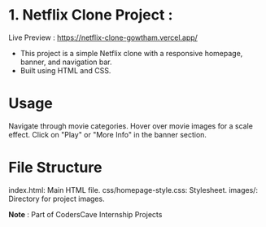 # 1. Netflix Clone Project :

Live Preview : https://netflix-clone-gowtham.vercel.app/

- This project is a simple Netflix clone with a responsive homepage, banner, and navigation bar.
- Built using HTML and CSS.

# Usage

Navigate through movie categories.
Hover over movie images for a scale effect.
Click on "Play" or "More Info" in the banner section.

# File Structure

index.html: Main HTML file.
css/homepage-style.css: Stylesheet.
images/: Directory for project images.

**Note** : Part of CodersCave Internship Projects

